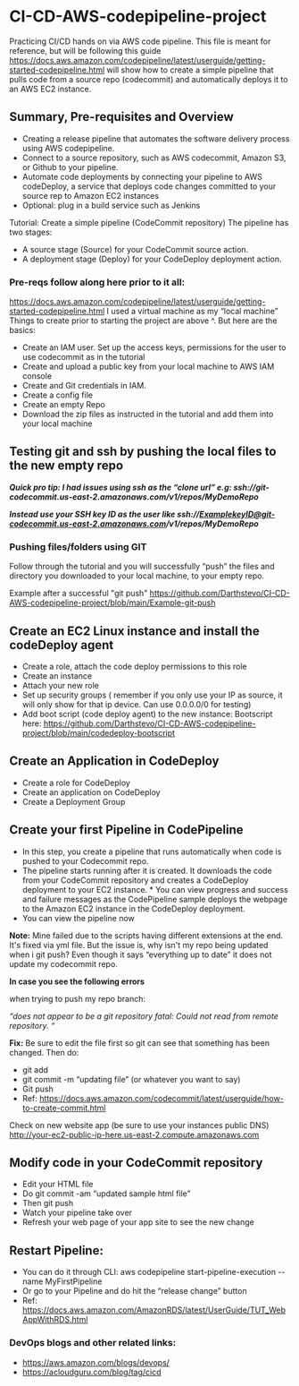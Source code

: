 # CI-CD-AWS-codepipeline-project
Practicing CI/CD hands on via AWS code pipeline. This file is meant for reference, but will be following this guide https://docs.aws.amazon.com/codepipeline/latest/userguide/getting-started-codepipeline.html will show how to create a simple pipeline that pulls code from a source repo (codecommit) and automatically deploys it to an AWS EC2 instance.


## Summary, Pre-requisites and Overview
* Creating a release pipeline that automates the software delivery process using AWS codepipeline.
* Connect to a source repository, such as AWS codecommit, Amazon S3, or Github to your pipeline.
* Automate code deployments by connecting your pipeline to AWS codeDeploy, a service that deploys code changes committed to your source rep to Amazon EC2 instances
* Optional: plug in a build service such as Jenkins

Tutorial: Create a simple pipeline (CodeCommit repository)
The pipeline has two stages:
* A source stage (Source) for your CodeCommit source action.
* A deployment stage (Deploy) for your CodeDeploy deployment action.

### Pre-reqs follow along here prior to it all:

https://docs.aws.amazon.com/codepipeline/latest/userguide/getting-started-codepipeline.html
I used a virtual machine as my “local machine”
Things to create prior to starting the project are above ^. But here are the basics:

* Create an IAM user. Set up the access keys, permissions for the user to use codecommit as in the tutorial
* Create and upload a public key from your local machine to AWS IAM console
* Create and Git credentials in IAM.
* Create a config file
* Create an empty Repo
* Download the zip files as instructed in the tutorial and add them into your local machine

## Testing git and ssh by pushing the local files to the new empty repo

***Quick pro tip: I had issues using ssh as the “clone url” e.g: ssh://git-codecommit.us-east-2.amazonaws.com/v1/repos/MyDemoRepo***

***Instead use your SSH key ID as the user like ssh://ExamplekeyID@git-codecommit.us-east-2.amazonaws.com/v1/repos/MyDemoRepo***


### Pushing files/folders using GIT

Follow through the tutorial and you will successfully “push” the files and directory you downloaded to your local machine, to your empty repo.

Example after a successful "git push"
https://github.com/Darthstevo/CI-CD-AWS-codepipeline-project/blob/main/Example-git-push

## Create an EC2 Linux instance and install the codeDeploy agent
* Create a role, attach the code deploy permissions to this role
* Create an instance
* Attach your new role
* Set up security groups ( remember if you only use your IP as source, it will only show for that ip device. Can use 0.0.0.0/0 for testing)
* Add boot script (code deploy agent) to the new instance:
Bootscript here: https://github.com/Darthstevo/CI-CD-AWS-codepipeline-project/blob/main/codedeploy-bootscript

## Create an Application in CodeDeploy
* Create a role for CodeDeploy
* Create an application on CodeDeploy
* Create a Deployment Group

## Create your first Pipeline in CodePipeline
* In this step, you create a pipeline that runs automatically when code is pushed to your Codecommit repo.
* The pipeline starts running after it is created. It downloads the code from your CodeCommit repository and creates a CodeDeploy deployment to your EC2 instance. * You can view progress and success and failure messages as the CodePipeline sample deploys the webpage to the Amazon EC2 instance in the CodeDeploy deployment.
* You can view the pipeline now

**Note:** Mine failed due to the scripts having different extensions at the end. It's fixed via yml file.
But the issue is, why isn't my repo being updated when i git push? Even though it says “everything up to date” it does not update my codecommit repo.

**In case you see the following errors**

when trying to push my repo branch:

*“does not appear to be a git repository
fatal: Could not read from remote repository. “*

**Fix:** Be sure to edit the file first so git can see that something has been changed. 
Then do:
* git add <yourfile>
* git commit -m “updating file”  (or whatever you want to say)
* Git push
* Ref: https://docs.aws.amazon.com/codecommit/latest/userguide/how-to-create-commit.html

Check on new website app (be sure to use your instances public DNS)
http://your-ec2-public-ip-here.us-east-2.compute.amazonaws.com

## Modify code in your CodeCommit repository
* Edit your HTML file
* Do git commit -am “updated sample html file”
* Then git push
* Watch your pipeline take over
* Refresh your web page of your app site to see the new change

## Restart Pipeline:
* You can do it through CLI: aws codepipeline start-pipeline-execution --name MyFirstPipeline
* Or go to your Pipeline and do hit the “release change” button
* Ref: https://docs.aws.amazon.com/AmazonRDS/latest/UserGuide/TUT_WebAppWithRDS.html

### DevOps blogs and other related links:
* https://aws.amazon.com/blogs/devops/
* https://acloudguru.com/blog/tag/cicd

